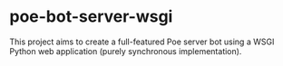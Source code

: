 # poe-bot-server-wsgi
This project aims to create a full-featured Poe server bot using a WSGI Python web application (purely synchronous implementation).
